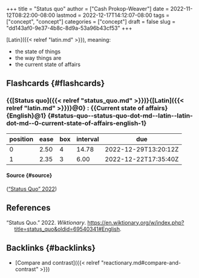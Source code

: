 +++
title = "Status quo"
author = ["Cash Prokop-Weaver"]
date = 2022-11-12T08:22:00-08:00
lastmod = 2022-12-17T14:12:07-08:00
tags = ["concept", "concept"]
categories = ["concept"]
draft = false
slug = "dd143af0-9e37-4b8c-8d9a-53a96b43cf53"
+++

[Latin]({{< relref "latin.md" >}}), meaning:

-   the state of things
-   the way things are
-   the current state of affairs


## Flashcards {#flashcards}


### {{[Status quo]({{< relref "status_quo.md" >}})}{[Latin]({{< relref "latin.md" >}})}@0} : {{Current state of affairs}{English}@1} {#status-quo--status-quo-dot-md--latin--latin-dot-md--0-current-state-of-affairs-english-1}

| position | ease | box | interval | due                  |
|----------|------|-----|----------|----------------------|
| 0        | 2.50 | 4   | 14.78    | 2022-12-29T13:20:12Z |
| 1        | 2.35 | 3   | 6.00     | 2022-12-22T17:35:40Z |


#### Source {#source}

(<a href="#citeproc_bib_item_1">“Status Quo” 2022</a>)

## References

<style>.csl-entry{text-indent: -1.5em; margin-left: 1.5em;}</style><div class="csl-bib-body">
  <div class="csl-entry"><a id="citeproc_bib_item_1"></a>“Status Quo.” 2022. <i>Wiktionary</i>. <a href="https://en.wiktionary.org/w/index.php?title=status_quo&oldid=69540341#English">https://en.wiktionary.org/w/index.php?title=status_quo&#38;oldid=69540341#English</a>.</div>
</div>


## Backlinks {#backlinks}

-   [Compare and contrast]({{< relref "reactionary.md#compare-and-contrast" >}})
